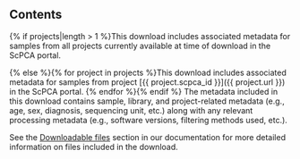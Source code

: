 ## Contents

{% if projects|length > 1 %}This download includes associated metadata for samples from all projects currently available at time of download in the ScPCA portal.

{% else %}{% for project in projects %}This download includes associated metadata for samples from project [{{ project.scpca_id }}]({{ project.url }}) in the ScPCA portal.
{% endfor %}{% endif %}
The metadata included in this download contains sample, library, and project-related metadata (e.g., age, sex, diagnosis, sequencing unit, etc.) along with any relevant processing metadata (e.g., software versions, filtering methods used, etc.).

See the [Downloadable files](https://scpca.readthedocs.io/en/stable/download_files.html) section in our documentation for more detailed information on files included in the download.
